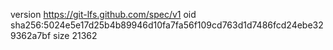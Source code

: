 version https://git-lfs.github.com/spec/v1
oid sha256:5024e5e17d25b4b89946d10fa7fa56f109cd763d1d7486fcd24ebe329362a7bf
size 21362
